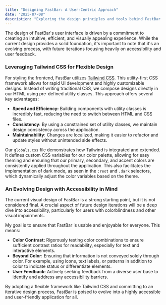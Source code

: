 ```yaml
---
title: "Designing FastBar: A User-Centric Approach"
date: "2025-07-08"
description: "Exploring the design principles and tools behind FastBar's user interface, with a focus on flexibility and future accessibility."
---
```


The design of FastBar's user interface is driven by a commitment to creating an intuitive, efficient, and visually appealing experience. While the current design provides a solid foundation, it's important to note that it's an evolving process, with future iterations focusing heavily on accessibility and user feedback.

### Leveraging Tailwind CSS for Flexible Design

For styling the frontend, FastBar utilizes [Tailwind CSS](https://tailwindcss.com/). This utility-first CSS framework allows for rapid UI development and highly customizable designs. Instead of writing traditional CSS, we compose designs directly in our HTML using pre-defined utility classes. This approach offers several key advantages:

-   **Speed and Efficiency:** Building components with utility classes is incredibly fast, reducing the need to switch between HTML and CSS files.
-   **Consistency:** By using a constrained set of utility classes, we maintain design consistency across the application.
-   **Maintainability:** Changes are localized, making it easier to refactor and update styles without unintended side effects.

Our `globals.css` file demonstrates how Tailwind is integrated and extended. It defines custom CSS variables for our color palette, allowing for easy theming and ensuring that our primary, secondary, and accent colors are consistently applied throughout the application. This also facilitates the implementation of dark mode, as seen in the `:root` and `.dark` selectors, which dynamically adjust the color variables based on the theme.

### An Evolving Design with Accessibility in Mind

The current visual design of FastBar is a strong starting point, but it is not considered final. A crucial aspect of future design iterations will be a deep dive into accessibility, particularly for users with colorblindness and other visual impairments.

My goal is to ensure that FastBar is usable and enjoyable for everyone. This means:

-   **Color Contrast:** Rigorously testing color combinations to ensure sufficient contrast ratios for readability, especially for text and interactive elements.
-   **Beyond Color:** Ensuring that information is not conveyed solely through color. For example, using icons, text labels, or patterns in addition to color to indicate status or differentiate elements.
-   **User Feedback:** Actively seeking feedback from a diverse user base to identify and address any accessibility barriers.

By adopting a flexible framework like Tailwind CSS and committing to an iterative design process, FastBar is poised to evolve into a highly accessible and user-friendly application for all.